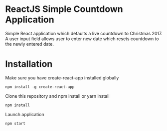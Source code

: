# ReactJS Simple Countdown Application

Simple React application which defaults a live countdown to Christmas 2017. A user input field allows user to enter new date which resets countdown to the newly entered date.

# Installation

Make sure you have create-react-app installed globally
```git
npm install -g create-react-app
```

Clone this repository and npm install or yarn install
```git
npm install
```

Launch application
```git
npm start
```


